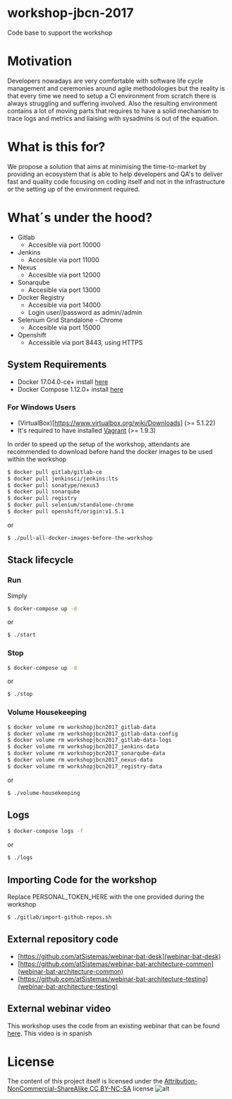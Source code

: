 # workshop-jbcn-2017
Code base to support the workshop

# Motivation
Developers nowadays are very comfortable with software life cycle management and ceremonies around agile methodologies 
but the reality is that every time we need to setup a CI environment from scratch there is always struggling and suffering involved. 
Also the resulting environment contains a lot of moving parts that requires to have a solid mechanism to trace logs 
and metrics and liaising with sysadmins is out of the equation.
# What is this for?
We propose a solution that aims at minimising the time-to-market by providing an ecosystem that is able to help developers and QA's
to deliver fast and quality code focusing on coding itself and not in the infrastructure or the setting up of the environment required.
# What´s under the hood?
- Gitlab
    - Accesible via port 10000
- Jenkins
    - Accesible via port 11000
- Nexus
    - Accesible via port 12000
- Sonarqube
    - Accesible via port 13000
- Docker Registry
    - Accesible via port 14000
    - Login user//password as admin//admin
- Selenium Grid Standalone - Chrome
    - Accesible via port 15000
- Openshift
    - Accessible via port 8443, using HTTPS
## System Requirements
- Docker 17.04.0-ce+ install [here](https://docs.docker.com/engine/installation/) 
- Docker Compose 1.12.0+ install [here](https://docs.docker.com/compose/install/)

### For Windows Users
- (VirtualBox)[https://www.virtualbox.org/wiki/Downloads] (>= 5.1.22)
- It's required to have installed [Vagrant](https://www.vagrantup.com/downloads.html) (>= 1.9.3)

In order to speed up the setup of the workshop, attendants are recommended to download before hand the docker images to be used within the workshop

```sh
$ docker pull gitlab/gitlab-ce
$ docker pull jenkinsci/jenkins:lts
$ docker pull sonatype/nexus3
$ docker pull sonarqube
$ docker pull registry
$ docker pull selenium/standalone-chrome
$ docker pull openshift/origin:v1.5.1
```
or
```sh 
$ ./pull-all-docker-images-before-the-workshop
```
## Stack lifecycle
### Run
Simply
```sh
$ docker-compose up -d
```
or
```sh
$ ./start
```
### Stop
```sh
$ docker-compose up -d
```
or
```sh
$ ./stop
```

### Volume Housekeeping
```sh
$ docker volume rm workshopjbcn2017_gitlab-data
$ docker volume rm workshopjbcn2017_gitlab-data-config
$ docker volume rm workshopjbcn2017_gitlab-data-logs
$ docker volume rm workshopjbcn2017_jenkins-data
$ docker volume rm workshopjbcn2017_sonarqube-data
$ docker volume rm workshopjbcn2017_nexus-data
$ docker volume rm workshopjbcn2017_registry-data
```
or
```sh
$ ./volume-housekeeping
```
## Logs
```sh
$ docker-compose logs -f
```
or
```sh
$ ./logs
```
## Importing Code for the workshop

Replace PERSONAL_TOKEN_HERE with the one provided during the workshop
```sh
$ ./gitlab/import-github-repos.sh
```

## External repository code

- [https://github.com/atSistemas/webinar-bat-desk](webinar-bat-desk)
- [https://github.com/atSistemas/webinar-bat-architecture-common](webinar-bat-architecture-common)
- [https://github.com/atSistemas/webinar-bat-architecture-testing](webinar-bat-architecture-testing)

## External webinar video

This workshop uses the code from an existing webinar that can be found [here](https://www.youtube.com/watch?v=ldBNG5zodro). This video is in spanish
# License

The content of this project itself is licensed under the [Attribution-NonCommercial-ShareAlike CC BY-NC-SA](https://creativecommons.org/licenses/by-nc-sa/4.0) license
![alt](https://licensebuttons.net/l/by-nc-sa/3.0/88x31.png)